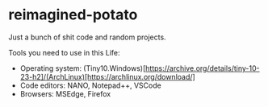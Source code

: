 # reimagined-potato
Just a bunch of shit code and random projects.

Tools you need to use in this Life:
* Operating system: (Tiny10.Windows)[https://archive.org/details/tiny-10-23-h2]/(ArchLinux)[https://archlinux.org/download/]
* Code editors: NANO, Notepad++, VSCode
* Browsers: MSEdge, Firefox
